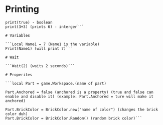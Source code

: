 # Printing

```print("hello") - string
print(true) - boolean
print(3+3) (prints 6) - interger```

# Variables

```Local Name1 = 7 (Name1 is the variable)
Print(Name1) (will print 7)```

# Wait

```Wait(2) (waits 2 seconds)```

# Properites

```local Part = game.Workspace.(name of part)

Part.Anchored = false (anchored is a property) (true and false can enable and disable it) (example: Part.Anchored = ture will make it anchored)

Part.BrickColor = BrickColor.new("name of color") (changes the brick color duh)
Part.BrickColor = BrickColor.Random() (random brick color)```
